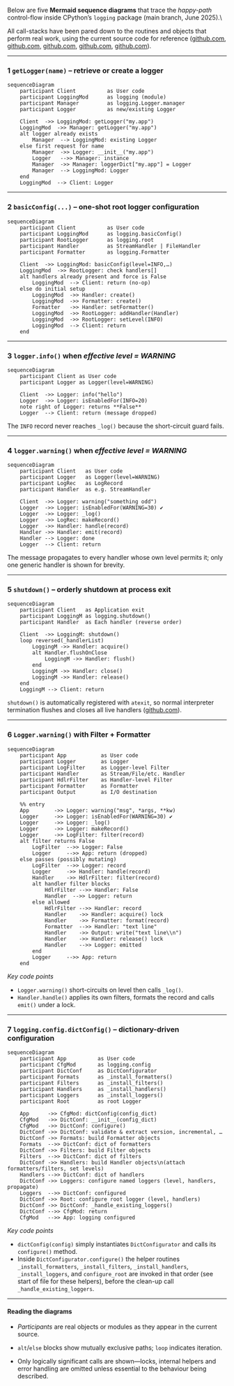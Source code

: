 Below are five **Mermaid sequence diagrams** that trace the *happy-path*
control-flow inside CPython’s `logging` package (main branch, June 2025).\\

All call-stacks have been pared down to the routines and objects that perform
real work, using the current source code for reference
([github.com](https://github.com/python/cpython/raw/main/Lib/logging/__init__.py),
[github.com](https://github.com/python/cpython/raw/main/Lib/logging/__init__.py),
[github.com](https://github.com/python/cpython/raw/main/Lib/logging/__init__.py),
[github.com](https://github.com/python/cpython/raw/main/Lib/logging/__init__.py),
[github.com](https://github.com/python/cpython/raw/main/Lib/logging/__init__.py)).

______________________________________________________________________

### 1 `getLogger(name)` – retrieve or create a logger

```mermaid
sequenceDiagram
    participant Client          as User code
    participant LoggingMod      as logging (module)
    participant Manager         as logging.Logger.manager
    participant Logger          as new/existing Logger

    Client  ->> LoggingMod: getLogger("my.app")
    LoggingMod  ->> Manager: getLogger("my.app")
    alt logger already exists
        Manager  --> LoggingMod: existing Logger
    else first request for name
        Manager  ->> Logger: __init__("my.app")
        Logger   -->> Manager: instance
        Manager  ->> Manager: loggerDict["my.app"] = Logger
        Manager  --> LoggingMod: Logger
    end
    LoggingMod  --> Client: Logger
```

______________________________________________________________________

### 2 `basicConfig(...)` – one-shot root logger configuration

```mermaid
sequenceDiagram
    participant Client          as User code
    participant LoggingMod      as logging.basicConfig()
    participant RootLogger      as logging.root
    participant Handler         as StreamHandler | FileHandler
    participant Formatter       as logging.Formatter

    Client  ->> LoggingMod: basicConfig(level=INFO,…)
    LoggingMod  ->> RootLogger: check handlers[]
    alt handlers already present and force is False
        LoggingMod  --> Client: return (no-op)
    else do initial setup
        LoggingMod  ->> Handler: create()
        LoggingMod  ->> Formatter: create()
        Formatter   ->> Handler: setFormatter()
        LoggingMod  ->> RootLogger: addHandler(Handler)
        LoggingMod  ->> RootLogger: setLevel(INFO)
        LoggingMod  --> Client: return
    end
```

______________________________________________________________________

### 3 `logger.info()` when *effective level = WARNING*

```mermaid
sequenceDiagram
    participant Client as User code
    participant Logger as Logger(level=WARNING)

    Client  ->> Logger: info("hello")
    Logger  ->> Logger: isEnabledFor(INFO=20)
    note right of Logger: returns **False**
    Logger  --> Client: return (message dropped)
```

The `INFO` record never reaches `_log()` because the short-circuit guard fails.

______________________________________________________________________

### 4 `logger.warning()` when *effective level = WARNING*

```mermaid
sequenceDiagram
    participant Client   as User code
    participant Logger   as Logger(level=WARNING)
    participant LogRec   as LogRecord
    participant Handler  as e.g. StreamHandler

    Client  ->> Logger: warning("something odd")
    Logger  ->> Logger: isEnabledFor(WARNING=30) ✔
    Logger  ->> Logger: _log()
    Logger  ->> LogRec: makeRecord()
    Logger  ->> Handler: handle(record)
    Handler ->> Handler: emit(record)
    Handler --> Logger: done
    Logger  --> Client: return
```

The message propagates to every handler whose own level permits it; only one
generic handler is shown for brevity.

______________________________________________________________________

### 5 `shutdown()` – orderly shutdown at process exit

```mermaid
sequenceDiagram
    participant Client   as Application exit
    participant LoggingM as logging.shutdown()
    participant Handler  as Each handler (reverse order)

    Client  ->> LoggingM: shutdown()
    loop reversed(_handlerList)
        LoggingM ->> Handler: acquire()
        alt Handler.flushOnClose
            LoggingM ->> Handler: flush()
        end
        LoggingM ->> Handler: close()
        LoggingM ->> Handler: release()
    end
    LoggingM --> Client: return
```

`shutdown()` is automatically registered with `atexit`, so normal interpreter
termination flushes and closes all live handlers
([github.com](https://github.com/python/cpython/raw/main/Lib/logging/__init__.py)).

______________________________________________________________________

### 6 `Logger.warning()` with Filter + Formatter

```mermaid
sequenceDiagram
    participant App           as User code
    participant Logger        as Logger
    participant LogFilter     as Logger-level Filter
    participant Handler       as Stream/File/etc. Handler
    participant HdlrFilter    as Handler-level Filter
    participant Formatter     as Formatter
    participant Output        as I/O destination

    %% entry
    App        ->> Logger: warning("msg", *args, **kw)
    Logger     ->> Logger: isEnabledFor(WARNING=30) ✔
    Logger     ->> Logger: _log()
    Logger     ->> Logger: makeRecord()
    Logger     ->> LogFilter: filter(record)
    alt filter returns False
        LogFilter  -->> Logger: False
        Logger     -->> App: return (dropped)
    else passes (possibly mutating)
        LogFilter  -->> Logger: record
        Logger     ->> Handler: handle(record)
        Handler    ->> HdlrFilter: filter(record)
        alt handler filter blocks
            HdlrFilter -->> Handler: False
            Handler  -->> Logger: return
        else allowed
            HdlrFilter -->> Handler: record
            Handler    ->> Handler: acquire() lock
            Handler    ->> Formatter: format(record)
            Formatter  -->> Handler: "text line"
            Handler    ->> Output: write("text line\\n")
            Handler    ->> Handler: release() lock
            Handler    -->> Logger: emitted
        end
        Logger     -->> App: return
    end
```

*Key code points*

- `Logger.warning()` short-circuits on level then calls `_log()`.
- `Handler.handle()` applies its own filters, formats the record and calls
  `emit()` under a lock.

______________________________________________________________________

### 7 `logging.config.dictConfig()` – dictionary-driven configuration

```mermaid
sequenceDiagram
    participant App          as User code
    participant CfgMod       as logging.config
    participant DictConf     as DictConfigurator
    participant Formats      as _install_formatters()
    participant Filters      as _install_filters()
    participant Handlers     as _install_handlers()
    participant Loggers      as _install_loggers()
    participant Root         as root Logger

    App      ->> CfgMod: dictConfig(config_dict)
    CfgMod   ->> DictConf: __init__(config_dict)
    CfgMod   ->> DictConf: configure()
    DictConf ->> DictConf: validate & extract version, incremental, …
    DictConf ->> Formats: build Formatter objects
    Formats  -->> DictConf: dict of formatters
    DictConf ->> Filters: build Filter objects
    Filters  -->> DictConf: dict of filters
    DictConf ->> Handlers: build Handler objects\n(attach formatters/filters, set levels)
    Handlers -->> DictConf: dict of handlers
    DictConf ->> Loggers: configure named loggers (level, handlers, propagate)
    Loggers  -->> DictConf: configured
    DictConf ->> Root: configure root logger (level, handlers)
    DictConf ->> DictConf: _handle_existing_loggers()
    DictConf -->> CfgMod: return
    CfgMod   -->> App: logging configured
```

*Key code points*

- `dictConfig(config)` simply instantiates `DictConfigurator` and calls its
  `configure()` method.
- Inside `DictConfigurator.configure()` the helper routines
  `_install_formatters`, `_install_filters`, `_install_handlers`,
  `_install_loggers`, and `configure_root` are invoked in that order (see start
  of file for these helpers), before the clean-up call
  `_handle_existing_loggers`.

______________________________________________________________________

#### Reading the diagrams

- *Participants* are real objects or modules as they appear in the current
  source.

- `alt`/`else` blocks show mutually exclusive paths; `loop` indicates iteration.

- Only logically significant calls are shown—locks, internal helpers and error
  handling are omitted unless essential to the behaviour being described.
